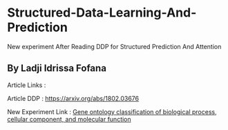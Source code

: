 # Structured-Data-Learning-And-Prediction
New experiment After Reading DDP for Structured Prediction And Attention


## By Ladji Idrissa Fofana

Article Links :

Article DDP : https://arxiv.org/abs/1802.03676

New Experiment Link : [Gene ontology classification of biological process, cellular component, and molecular function](https://www.researchgate.net/profile/Ankur-Jain-40/publication/351018558/figure/fig4/AS:104113398665223:1619818603258/Gene-ontology-classification-of-biological-process-cellular-component-and-molecular.png)

